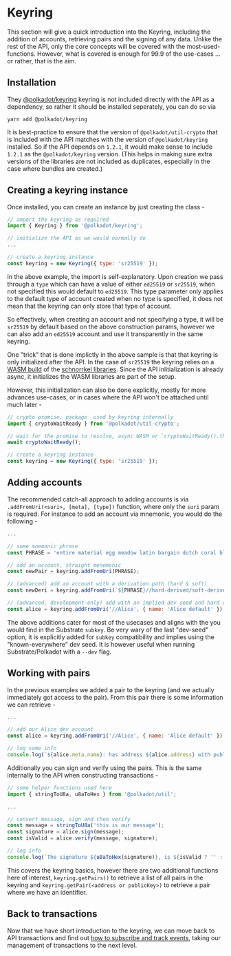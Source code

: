 # Keyring

This section will give a quick introduction into the Keyring, including the addition of accounts, retrieving pairs and the signing of any data. Unlike the rest of the API, only the core concepts will be covered with the most-used-functions. However, what is covered is enough for 99.9 of the use-cases ... or rather, that is the aim.

## Installation

They [@polkadot/keyring](https://github.com/polkadot-js/common/tree/master/packages/keyring) keyring is not included directly with the API as a dependency, so rather it should be installed seperately, you can do so via

`yarn add @polkadot/keyring`

It is best-practice to ensure that the version of `@polkadot/util-crypto` that is included with the API matches with the version of `@polkadot/keyring` installed. So if the API depends on `1.2.1`, it would make sense to include `1.2.1` as the `@polkadot/keyring` version. (This helps in making sure extra versions of the libraries are not included as duplicates, especially in the case where bundles are created.)

## Creating a keyring instance

Once installed, you can create an instance by just creating the class -

```js
// import the keyring as required
import { Keyring } from '@polkadot/keyring';

// initialize the API as we would normally do
...

// create a keyring instance
const keyring = new Keyring({ type: 'sr25519' });
```

In the above example, the import is self-explanatory. Upon creation we pass through a `type` which can have a value of either `ed25519` or `sr25519`, when not specified this would default to `ed25519`. This type parameter only applies to the default type of account created when no type is specified, it does not mean that the keyring can only store that type of account.

So effectively, when creating an account and not specifying a type, it will be `sr25519` by default based on the above construction params, however we can also add an `ed25519` account and use it transparently in the same keyring.

One "trick" that is done implictly in the above sample is that that keyring  is only initialized after the API. In the case of `sr25519` the keyring relies on a [WASM build](https://github.com/polkadot-js/wasm) of the [schnorrkel libraries](https://github.com/w3f/schnorrkel). Since the API inlitialization is already async, it initializes the WASM libraries are part of the setup.

However, this initialization can also be done explicitly, mostly for more advances use-cases, or in cases where the API won't be attached until much later -

```js
// crypto promise, package  used by keyring internally
import { cryptoWaitReady } from '@polkadot/util-crypto';

// wait for the promise to resolve, async WASM or `cryptoWaitReady().then(() => { ... })`
await cryptoWaitReady();

// create a keyring instance
const keyring = new Keyring({ type: 'sr25519' });
```

## Adding accounts

The recommended catch-all approach to adding accounts is via `.addFromUri(<suri>, [meta], [type])` function, where only the `suri` param is required. For instance to add an account via mnemonic, you would do the following -

```js
...

// some mnemonic phrase
const PHRASE = 'entire material egg meadow latin bargain dutch coral blood melt acoustic thought';

// add an account, straight menemonic
const newPair = keyring.addFromUri(PHRASE);

// (advanced) add an account with a derivation path (hard & soft)
const newDeri = keyring.addFromUri(`${PHRASE}//hard-derived/soft-derived`);

// (advanced, development-only) add with an implied dev seed and hard derivation
const alice = keyring.addFromUri('//Alice', { name: 'Alice default' });
```

The above additions cater for most of the usecases and aligns with the you would find in the Substrate `subkey`. Be very wary of the last "dev-seed" option, it is explicitly added for `subkey` compatibility and implies using the "known-everywhere" dev seed. It is however useful when running Substrate/Polkadot with a `--dev` flag.

## Working with pairs

In the previous examples we added a pair to the keyring (and we actually immediately got access to the pair). From this pair there is some information we can retrieve -

```js
...

// add our Alice dev account
const alice = keyring.addFromUri('//Alice', { name: 'Alice default' });

// log some info
console.log(`${alice.meta.name}: has address ${alice.address} with publicKey [${alice.publicKey}]`);
```

Additionally you can sign and verify using the pairs. This is the same internally to the API when constructing transactions -

```js
// some helper functions used here
import { stringToU8a, u8aToHex } from '@polkadot/util';

...

// convert message, sign and then verify
const message = stringToU8a('this is our message');
const signature = alice.sign(message);
const isValid = alice.verify(message, signature);

// log info
console.log(`The signature ${u8aToHex(signature)}, is ${isValid ? '' : 'not '}verified`);
```

This covers the keyring basics, however there are two additional functions here of interest, `keyring.getPairs()` to retrieve a list of all pairs in the keyring and `keyring.getPair(<address or publicKey>)` to retrieve a pair where we have an identifier.

## Back to transactions

Now that we have short introduction to the keyring, we can move back to API transactions and find out [how to subscribe and track events](api.tx.subs.md), taking our management of transactions to the next level.
